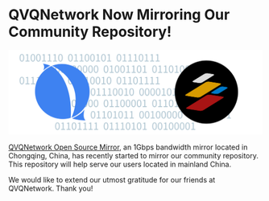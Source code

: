 QVQNetwork Now Mirroring Our Community Repository!
====

![QVQNetwork Open Source Mirror Now Live!](/special-issue/20231211/imgs/new-mirror-qvqnetwork.png)

[QVQNetwork Open Source Mirror](https://mirrors.qvq.net.cn/), an 1Gbps bandwidth mirror located in Chongqing, China, has recently started to mirror our community repository. This repository will help serve our users located in mainland China.

We would like to extend our utmost gratitude for our friends at QVQNetwork. Thank you!
